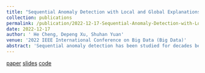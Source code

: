 ```yaml
---
title: "Sequential Anomaly Detection with Local and Global Explanations"
collection: publications
permalink: /publication/2022-12-17-Sequential-Anomaly-Detection-with-Local-and-Global-Explanations
date: 2022-12-17
author: ' He Cheng, Depeng Xu, Shuhan Yuan'
venue: '2022 IEEE International Conference on Big Data (Big Data)'
abstract: 'Sequential anomaly detection has been studied for decades because of its wide spectrum of applications and obtained significant improvement in recent years by utilizing deep learning techniques. As an increasing number of anomaly detection models are applied to high-stake tasks involving human beings, it is critical to understand the reasons why the samples are labeled as anomalies. In this work, we propose a Globally and Locally Explainable Anomaly Detection (GLEAD) framework targeting sequential data. Especially, considering that the anomalies are usually diverse, we make use of the multi-head self-attention techniques to derive representations for sequences as well as prototypes, which capture a variety of patterns in anomalies. The attention mechanism highlights the abnormal entries with high attention weights in the abnormal sequences for the local explanation. Moreover, the prototypes of anomalies encoding the common patterns of abnormal sequences are derived to achieve the global explanation. Experimental results on two sequential anomaly detection datasets show that our approach can detect abnormal sequences and provide local and global explanations.'
---
```


[paper](http://ieeexplore.ieee.org/abstract/document/10020990)
[slides](http://academicpages.github.io/files/paper1.pdf)
[code](http://academicpages.github.io/files/paper1.pdf)
